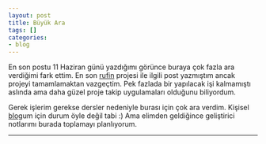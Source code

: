 ```yaml
---
layout: post
title: Büyük Ara
tags: []
categories:
- blog
---
```


En son postu 11 Haziran günü yazdığımı görünce buraya çok fazla ara verdiğimi fark ettim. En son [rufin](https://github.com/mertcanekren/rufin "rufin") projesi ile ilgili post yazmıştım ancak projeyi tamamlamaktan vazgeçtim. Pek fazlada bir yapılacak işi kalmamıştı aslında ama daha güzel proje takip uygulamaları olduğunu biliyordum.

Gerek işlerim gerekse dersler nedeniyle burası için çok ara verdim. Kişisel [blog](http://www.mertcanekren.com "blog")um için durum öyle değil tabi :) Ama elimden geldiğince geliştirici notlarımı burada toplamayı planlıyorum.
 
---
